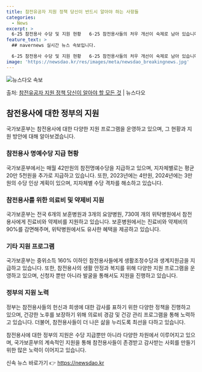 ```yaml
---
title: 참전유공자 지원 정책 당신이 반드시 알아야 하는 사항들
categories:
  - News
excerpt: >
  6·25 참전용사 수당 및 지원 현황   6·25 참전용사들의 처우 개선이 숙제로 남아 있습니다. 현재 약 …
feature_text: >
  ## navernews 실시간 뉴스 속보입니다.

  6·25 참전용사 수당 및 지원 현황   6·25 참전용사들의 처우 개선이 숙제로 남아 있습니다. 현재 약 …
image: 'https://newsdao.kr/res/images/meta/newsdao_breakingnews.jpg'
---
```


![뉴스다오 속보](https://newsdao.kr/res/images/meta/newsdao_breakingnews.jpg)

<p>출처: <a href="https://newsdao.kr/4124" rel="dofollow">참전유공자 지원 정책 당신이 알아야 할 모든 것</a> | 뉴스다오</p>

<h2 data-ke-size="size26">참전용사에 대한 정부의 지원</h2>
국가보훈부는 참전용사에 대한 다양한 지원 프로그램을 운영하고 있으며, 그 현황과 지원 방안에 대해 알아보겠습니다.

<h3 data-ke-size="size24">참전용사 명예수당 지급 현황</h3>
국가보훈부에서는 매월 42만원의 참전명예수당을 지급하고 있으며, 지자체별로는 평균 20만 5천원을 추가로 지급하고 있습니다. 또한, 2023년에는 4만원, 2024년에는 3만원의 수당 인상 계획이 있으며, 지자체별 수당 격차를 해소하고 있습니다.

<h3 data-ke-size="size24">참전용사를 위한 의료비 및 약제비 지원</h3>
국가보훈부는 전국 6개의 보훈병원과 3개의 요양병원, 730여 개의 위탁병원에서 참전용사에게 진료비와 약제비를 지원하고 있습니다. 보훈병원에서는 진료비와 약제비의 90%를 감면해주며, 위탁병원에서도 유사한 혜택을 제공하고 있습니다.

<h3 data-ke-size="size24">기타 지원 프로그램</h3>
국가보훈부는 중위소득 160% 이하인 참전용사들에게 생활조정수당과 생계지원금을 지급하고 있습니다. 또한, 참전용사의 생활 안정과 복지를 위해 다양한 지원 프로그램을 운영하고 있으며, 신청자 뿐만 아니라 발굴을 통해서도 지원을 진행하고 있습니다.

<h3 data-ke-size="size24">정부의 지원 노력</h3>
정부는 참전용사들의 헌신과 희생에 대한 감사를 표하기 위한 다양한 정책을 진행하고 있으며, 건강한 노후를 보장하기 위해 의료비 경감 및 건강 관리 프로그램을 통해 노력하고 있습니다. 더불어, 참전용사들이 더 나은 삶을 누리도록 최선을 다하고 있습니다.

참전용사에 대한 정부의 지원은 수당 지급뿐만 아니라 다양한 차원에서 이루어지고 있으며, 국가보훈부의 계속적인 지원을 통해 참전용사들이 존경받고 감사받는 사회를 만들기 위한 많은 노력이 이어지고 있습니다. 

신속 뉴스 바로가기 👉 <a href="https://newsdao.kr" rel="dofollow">https://newsdao.kr</a>


